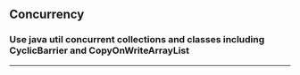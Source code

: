 ## Concurrency
### Use java util concurrent collections and classes including CyclicBarrier and CopyOnWriteArrayList
-----
